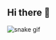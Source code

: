 ## Hi there 👋

![snake gif](https://github.com/RitaJeveaux/RitaJeveaux/blob/output/github-snake-dark.svg)

<!--
**RitaJeveaux/RitaJeveaux** is a ✨ _special_ ✨ repository because its `README.md` (this file) appears on your GitHub profile.
![snake gif](https://github.com/RitaJeveaux/RitaJeveaux/blob/output/github-snake-dark.svg)
Here are some ideas to get you started:
 
- 🔭 I’m currently working on ...
- 🌱 I’m currently learning ...
- 👯 I’m looking to collaborate on ...
- 🤔 I’m looking for help with ...
- 💬 Ask me about ...
- 📫 How to reach me: ...
- 😄 Pronouns: ...
- ⚡ Fun fact: ...
-->

